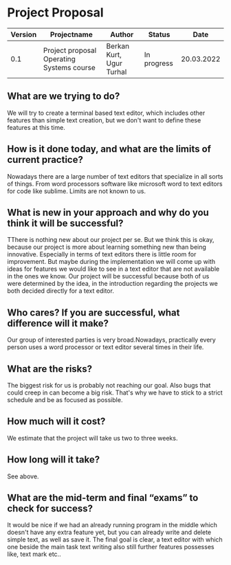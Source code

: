 # Project Proposal
| Version | Projectname | Author  | Status | Date |
| ------- | ----- | ------ | ------ | ----- |
|  0.1    |  Project proposal Operating Systems course | Berkan Kurt, Ugur Turhal | In progress | 20.03.2022 |


## What are we trying to do?
We will try to create a terminal based text editor, which includes other features than simple text creation, but we don't want to define these features at this time.

## How is it done today, and what are the limits of current practice?
Nowadays there are a large number of text editors that specialize in all sorts of things. From word processors software like microsoft word to text editors for code like sublime. Limits are not known to us.

## What is new in your approach and why do you think it will be successful?
TThere is nothing new about our project per se. But we think this is okay, because our project is more about learning something new than being innovative. Especially in terms of text editors there is little room for improvement. But maybe during the implementation we will come up with ideas for features we would like to see in a text editor that are not available in the ones we know.
Our project will be successful because both of us were determined by the idea, in the introduction regarding the projects we both decided directly for a text editor.

## Who cares? If you are successful, what difference will it make?
Our group of interested parties is very broad.Nowadays, practically every person uses a word processor or text editor several times in their life. 

## What are the risks?
The biggest risk for us is probably not reaching our goal. Also bugs that could creep in can become a big risk. That's why we have to stick to a strict schedule and be as focused as possible.

## How much will it cost?
We estimate that the project will take us two to three weeks. 

## How long will it take?
See above.

## What are the mid-term and final “exams” to check for success?
It would be nice if we had an already running program in the middle which doesn't have any extra feature yet, but you can already write and delete simple text, as well as save it. The final goal is clear, a text editor with which one beside the main task text writing also still further features possesses like, text mark etc..
